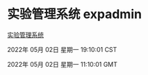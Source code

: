 # 实验管理系统 expadmin
[实验管理系统](http://59.174.25.66:56808/expadmin-782313d2-e1b1-4ea7-932e-3a55e6a1a4d0/)

2022年 05月 02日 星期一 19:10:01 CST

2022年 05月 02日 星期一 11:10:01 GMT
